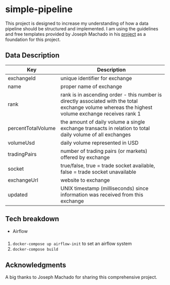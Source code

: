 # simple-pipeline

This project is designed to increase my understanding of how a data pipeline should be structured and implemented. I am using the guidelines and free templates provided by Joseph Machado in his [project](https://www.startdataengineering.com/post/data-engineering-projects-with-free-template/) as a foundation for this project.

## Data Description

|Key	            |Description |
|-------------------|------------|
|exchangeId	        |unique identifier for exchange|
|name	            |proper name of exchange|
|rank	            |rank is in ascending order - this number is directly associated with the total exchange volume whereas the highest volume exchange receives rank 1|
|percentTotalVolume	|the amount of daily volume a single exchange transacts in relation to total daily volume of all exchanges|
|volumeUsd	        |daily volume represented in USD|
|tradingPairs	    |number of trading pairs (or markets) offered by exchange|
|socket	            |true/false, true = trade socket available, false = trade socket unavailable|
|exchangeUrl	    |website to exchange|
|updated	        |UNIX timestamp (milliseconds) since information was received from this exchange|

## Tech breakdown
* Airflow



###  
1. `docker-compose up airflow-init` to set an airflow system
2. `docker-compose build`




## Acknowledgments
A big thanks to Joseph Machado for sharing this comprehensive project.
